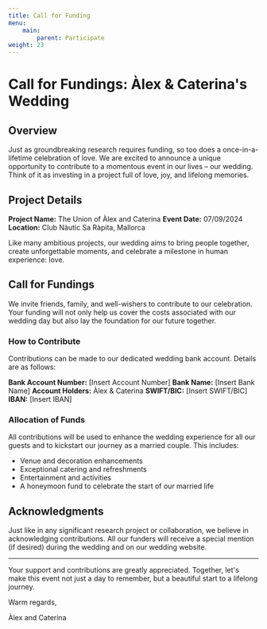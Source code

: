 ```yaml
---
title: Call for Funding
menu:
    main:
        parent: Participate
weight: 23
---
```


# Call for Fundings: Àlex & Caterina's Wedding

## Overview

Just as groundbreaking research requires funding, so too does a once-in-a-lifetime celebration of love. We are excited to announce a unique opportunity to contribute to a momentous event in our lives – our wedding. Think of it as investing in a project full of love, joy, and lifelong memories.

## Project Details

**Project Name:** The Union of Àlex and Caterina
**Event Date:** 07/09/2024
**Location:** Club Nàutic Sa Ràpita, Mallorca

Like many ambitious projects, our wedding aims to bring people together, create unforgettable moments, and celebrate a milestone in human experience: love.

## Call for Fundings

We invite friends, family, and well-wishers to contribute to our celebration. Your funding will not only help us cover the costs associated with our wedding day but also lay the foundation for our future together.

### How to Contribute

Contributions can be made to our dedicated wedding bank account. Details are as follows:

**Bank Account Number:** [Insert Account Number]
**Bank Name:** [Insert Bank Name]
**Account Holders:** Àlex & Caterina
**SWIFT/BIC:** [Insert SWIFT/BIC]
**IBAN:** [Insert IBAN]

### Allocation of Funds

All contributions will be used to enhance the wedding experience for all our guests and to kickstart our journey as a married couple. This includes:

- Venue and decoration enhancements
- Exceptional catering and refreshments
- Entertainment and activities
- A honeymoon fund to celebrate the start of our married life

## Acknowledgments

Just like in any significant research project or collaboration, we believe in acknowledging contributions. All our funders will receive a special mention (if desired) during the wedding and on our wedding website.

---

Your support and contributions are greatly appreciated. Together, let's make this event not just a day to remember, but a beautiful start to a lifelong journey.

Warm regards,

Àlex and Caterina
